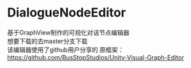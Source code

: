 # DialogueNodeEditor
基于GraphView制作的可视化对话节点编辑器  
想要下载的去master分支下载  
该编辑器使用了github用户分享的
原框架：https://github.com/BusStopStudios/Unity-Visual-Graph-Editor
